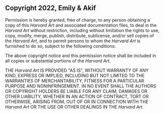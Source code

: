 ## Copyright 2022, Emily & Akif

Permission is hereby granted, free of charge, to any person obtaining a copy of this _*Harvard Art*_ and associated documentation files, to deal in the _*Harvard Art*_ without restriction, including without limitation the rights to use, copy, modify, merge, publish, distribute, sublicense, and/or sell copies of the _*Harvard Art*_, and to permit persons to whom the _*Harvard Art*_ is furnished to do so, subject to the following conditions:

The above copyright notice and this permission notice shall be included in all copies or substantial portions of the _*Harvard Art*_.

THE _*Harvard Art*_ IS PROVIDED "AS IS", WITHOUT WARRANTY OF ANY KIND, EXPRESS OR IMPLIED, INCLUDING BUT NOT LIMITED TO THE WARRANTIES OF MERCHANTABILITY, FITNESS FOR A PARTICULAR PURPOSE AND NONINFRINGEMENT. IN NO EVENT SHALL THE AUTHORS OR COPYRIGHT HOLDERS BE LIABLE FOR ANY CLAIM, DAMAGES OR OTHER LIABILITY, WHETHER IN AN ACTION OF CONTRACT, TORT OR OTHERWISE, ARISING FROM, OUT OF OR IN CONNECTION WITH THE _*Harvard Art*_ OR THE USE OR OTHER DEALINGS IN THE _*Harvard Art*_.
